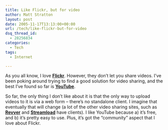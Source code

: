 ```yaml
---
title: Like Flickr, but for video
author: Matt Stratton
layout: post
date: 2005-11-17T13:13:00+00:00
url: /tech/like-flickr-but-for-video
dsq_thread_id:
  - 28256834
categories:
  - Tech
tags:
  - Internet

---
```

As you all know, I love <a href="http://www.flickr.com" target="_blank"><strong>Flickr</strong></a>. However, they don&#8217;t let you share videos. I&#8217;ve been poking around trying to find a good solution for video sharing, and the best I&#8217;ve found so far is <a href="http://www.youtube.com/signup.php?referer=mugsy1274" target="_blank"><strong>YouTube</strong></a>.

So far, the only thing I don&#8217;t like about it is that the only way to upload videos to it is via a web form &#8211; there&#8217;s no standalone client. I imagine that eventually that will change (a lot of the other video sharing sites, such as <a href="http://www.revver.com" target="_blank"><strong>Revver</strong></a> and <a href="http://www.streamload.com" target="_blank"><strong>Streamload</strong></a> have clients). I like YouTube because a) it&#8217;s free, and b) it&#8217;s pretty easy to use. Plus, it&#8217;s got the &#8220;community&#8221; aspect that I love about Flickr.